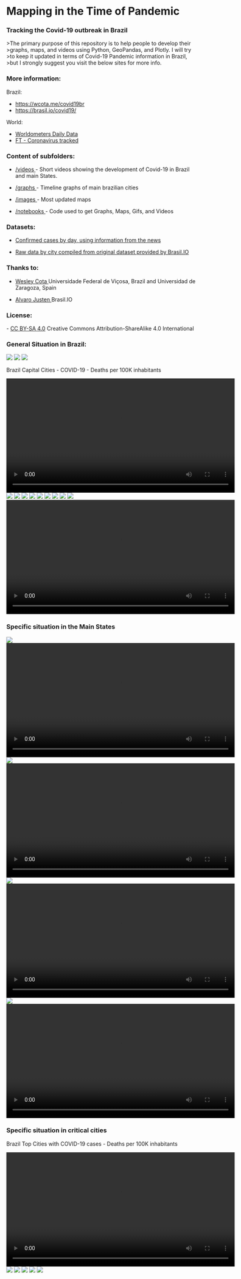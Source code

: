 <h1>Mapping in the Time of Pandemic</h1>
<h3> Tracking the Covid-19 outbreak in Brazil</h3>
>The primary purpose of this repository is to help people to develop their 
>graphs, maps, and videos using Python, GeoPandas, and Plotly. I will try 
>to keep it updated in terms of Covid-19 Pandemic information in Brazil, 
>but I strongly suggest you visit the below sites for more info.
<h3>More information: </h3>

Brazil:
- <a href="https://wcota.me/covid19br"> https://wcota.me/covid19br </a>
- <a href="https://brasil.io/covid19/"> https://brasil.io/covid19/ </a>

World:
- <a href="https://www.worldometers.info/coronavirus/"> Worldometers Daily Data </a>
- <a href="https://ig.ft.com/coronavirus-chart/?areas=bra&areas=usa&areas=rus&areas=mex&areas=gbr&areas=ita&areasRegional=usny&areasRegional=usnj&cumulative=0&logScale=1&perMillion=0&values=deaths">FT - Coronavirus tracked</a>

<h3>Content of subfolders:</h3>

- <a href="https://github.com/Mjrovai/Mapping_Covid-19_Brazil/tree/master/videos"> /videos </a>  - Short videos showing the development of Covid-19 in Brazil and main States.

- <a href="https://github.com/Mjrovai/Mapping_Covid-19_Brazil/tree/master/graphs"> /graphs </a>  - Timeline graphs of main brazilian cities

- <a href="https://github.com/Mjrovai/Mapping_Covid-19_Brazil/tree/master/images"> /images </a>  - Most updated maps 

- <a href="https://github.com/Mjrovai/Mapping_Covid-19_Brazil/tree/master/notebooks"> /notebooks </a>  - Code used to get Graphs, Maps, Gifs, and Videos

<h3>Datasets:</h3>

 

- <a href="https://github.com/wcota/covid19br"> Confirmed cases by day, using information from the news </a> 

- <a href="https://brasil.io/dataset/covid19/caso/"> Raw data by city compiled from original dataset provided by Brasil.IO </a>

<h3>Thanks to: </h3>

- <a href="https://wesleycota.com"> Wesley Cota </a> Universidade Federal de Viçosa, Brazil and Universidad de Zaragoza, Spain 

- <a href="https://blog.brasil.io/author/alvaro-justen.html"> Alvaro Justen </a> Brasil.IO

<h3>License: </h3> 
- <a href="https://creativecommons.org/licenses/by-sa/4.0/"> CC BY-SA 4.0</a> Creative Commons Attribution-ShareAlike 4.0 International

<h3>General Situation in Brazil:</h3> 
<img src="graphs/wm_table.png"/>
<img src="graphs/geo_table.png"/>
<img src="graphs/state_table.png"/>
<p>Brazil Capital Cities - COVID-19 - Deaths per 100K inhabitants</p>
<video width="600" controls>
  <source src="videos/capital_cities_deaths_100K.mp4" type="video/mp4">
  <source src="top_cities_deaths_100K.ogg" type="video/ogg">
  Your browser does not support HTML video.
</video>
<img src="graphs/cv19_TOTAL_linear_CV_Evolution_Graph_updated.png"/>
<img src="graphs/cv19_TOTAL_log_CV_Evolution_Graph_updated.png"/>
<img src="graphs/cv19_TOTAL_linear_CV_Mov_ave_deaths_last_week_Evolution_Graph_updated.png"/>
<img src="images/!cv19_BR_CV_totalCases_last_updated.png"/>
<img src="images/!cv19_BR_CV_deaths_last_updated.png"/>
<img src="images/!cv19_BR_CV_CFR%5B%25%5D_last_updated.png"/>
<img src="images/!cv19_BR_CV_TotalCases_per_1M_pop_last_updated.png"/>
<img src="images/!cv19_BR_CV_Deaths_per_1M_pop_last_updated.png"/>
<img src="images/!cv19_BR_last_updated.png"/>
<video width="600" controls>
  <source src="videos/BR_Covid-19_Timeline.mp4" type="video/mp4">
  <source src="top_cities_deaths_100K.ogg" type="video/ogg">
  Your browser does not support HTML video.
</video>
<h3>Specific situation in the Main States</H3>
<img src="images/!cv19_SP_last_updated.png"/>
<video width="600" controls>
  <source src="videos/SP_Covid-19_Timeline.mp4" type="video/mp4">
  <source src="top_cities_deaths_100K.ogg" type="video/ogg">
  Your browser does not support HTML video.
</video>
<img src="images/!cv19_RJ_last_updated.png"/>
<video width="600" controls>
  <source src="videos/RJ_Covid-19_Timeline.mp4" type="video/mp4">
  <source src="top_cities_deaths_100K.ogg" type="video/ogg">
  Your browser does not support HTML video.
</video>
<img src="images/!cv19_MG_last_updated.png"/>
<video width="600" controls>
  <source src="videos/MG_Covid-19_Timeline.mp4" type="video/mp4">
  <source src="top_cities_deaths_100K.ogg" type="video/ogg">
  Your browser does not support HTML video.
</video>
<img src="images/!cv19_CE_last_updated.png"/>
<video width="600" controls>
  <source src="videos/CE_Covid-19_Timeline.mp4" type="video/mp4">
  <source src="top_cities_deaths_100K.ogg" type="video/ogg">
  Your browser does not support HTML video.
</video>
<h3>Specific situation in critical cities</H3>
<p>Brazil Top Cities with COVID-19 cases - Deaths per 100K inhabitants</p>
<video width="600" controls>
  <source src="videos/top_cities_deaths_100K.mp4" type="video/mp4">
  <source src="top_cities_deaths_100K.ogg" type="video/ogg">
  Your browser does not support HTML video.
</video>

<img src="graphs/cv19_São Paulo-SP_bar_linear_CV_Mov_ave_deaths_last_week_Evolution_Graph_updated.png"/>
<img src="graphs/cv19_Rio de Janeiro-RJ_bar_linear_CV_Mov_ave_deaths_last_week_Evolution_Graph_updated.png"/>
<img src="graphs/cv19_Manaus-AM_bar_linear_CV_Mov_ave_deaths_last_week_Evolution_Graph_updated.png"/>
<img src="graphs/cv19_Fortaleza-CE_line_linear_CV_Mov_ave_deaths_last_week_Evolution_Graph_updated.png"/>
<img src="graphs/cv19_Recife-PE_line_linear_CV_Mov_ave_deaths_last_week_Evolution_Graph_updated.png"/>
